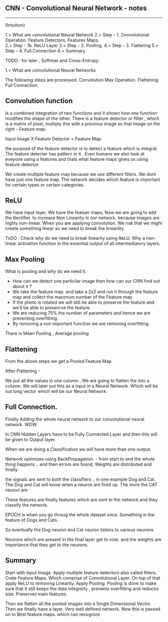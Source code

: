 ## CNN - Convolutional Neural Network - notes
---------------------------------------------

(Intuition)

1.> What are convolutional Neural Network
2.> Step - 1. Convolutional Operation. Feature Detectors, Features Maps.  
2.> Step - 1b. ReLU Layer
3.> Step - 2.  Pooling. 
4.> Step - 3. Flattering
5.> Step - 4. Full Connection 
6.> Summary

TODO : for later , Softmax and Cross-Entropy.

1.> What are convolutional Neural Networks
 
The following steps are processed. 
 Convolution
 Max Operation. 
 Flattening
 Full Connection. 

 Convolution function
 ---------------------
 Is a combined integration of two functions and it shown how one function modifies the shape of the other. 
 There is a feature detector or filter , which is a matrix of pixel, multiply this with a previous image so that 
 Image on the right - Feature map. 

 Input Image X Feature Detector = Feature Map. 

 the purpose of the feature detector is to detect a feature which is integral. The feature detecter has pattern in it . Even humans we also look at eveyone using a features and thats what feature maps gives us using feature detector.

 We create multiple feature map because we use different filters. We dont have just one feature map. The network decides which feature is important for certain types or certain categories.  

 ReLU
 -----
 We have input layer, We have the featuer maps, Now we are going to add the Rectifier. to increase Non Linearity in our network. because Images are highly non-linear. When you are applying convolution. We risk that we might create something linear so we need to break the linearilty. 

 ToDO : Check why do we need to break linearity using ReLU. Why a non-linear activation function in the essential output of all intermediatory layers. 

 Max Pooling
 -----------

 What is pooling and why do we need it. 
 - How can we detect one particilar image then how can our CNN find out about it ? 
 - We take the feature map. and take a 2x2 and run it through the feature map and collect the maximum number of the Feature map. 
 - If the photo is rotated we will still be able to preserve the feature and we'll be able to presenrve the feature. 
 - We are reducing 75% the number of parameters and hence we are preventing overfitting. 
 - By removing a non important function we are removing overfitting. 

 There is Mean Pooling , Average pooling

 Flattening
 -----------

 From the above steps we get a Pooled Feature Map. 

 After Flattening  -

 We put all the values in one column , We are going to flatten the into a column. We will later put this as a input in a Neural Network. Which will be out long vector which will be our Neural Network. 

 Full Connection. 
 ----------------

 Finally Adding the whole neural network to our convolutional neural network. WOW. 

 In CNN Hidden Layers have to be Fully Connected Layer and then this will be given to Output layer. 

 When we are doing a Classification we will have more than one output. 


 Network optimizes using BackPropagation. - from start to end the whole thing happens .. and then errors are found, Weights are distributed and finally 

 the signals are sent to both the classifiers .. in one example Dog and Cat. The Dog and Cat will know when a neuron are fired up. The more the CAT neuron are 
 
 These features are finally features which are sent to the network and they classify the network. 

 EPOCH is when you go throug the whole dataset once. 
 Something in the feature of Dogs and Cats. 

So eventually the Dog neuron and Cat neuron listens to various neurons 

Neurons which are present in the final layer get to vote. 
and the weights are importance that they get to the neurons. 


Summary
-------

Start with Input Image. 
Apply multiple feature detectors also called filters.
Crate Feature Maps. Which comprise of Convolutional Layer. 
On top of that apply ReLU to removing Linearity.
Apply Pooling. Pooling is done to make sure that it still keeps the data integreity , prevents overfitting and reduces size. Preserves main features. 

Then we flatten all the pooled images into a Single Dimensional Vector.
Then we finally have a layer. 
Very well defined network. 
Now this is passed on to Best feature maps. which can recognize 

